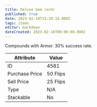 ```yaml
---
title: Deluxe Gem (arm)
published: true
date: 2023-02-18T15:29:14.000Z
tags: items
editor: markdown
dateCreated: 2023-02-16T00:00:00.000Z
---
```


Compounds with Armor. 30% success rate.

|Attribute|Value|
|-|-|
|ID|4581|
|Purchase Price|50 Flips|
|Sell Price|25 Flips|
|Type|N/A|
|Stackable|No|

